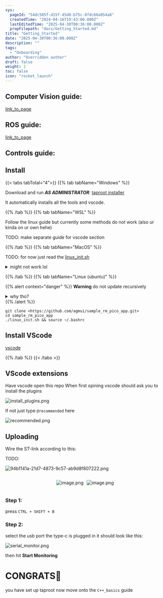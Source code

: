 ```yaml
---
sys:
  pageId: "54dc585f-d15f-45d0-b75c-8fdc66a854a8"
  createdTime: "2024-04-16T19:43:00.000Z"
  lastEditedTime: "2025-04-30T00:36:00.000Z"
  propFilepath: "docs/Getting_Started.md"
title: "Getting_Started"
date: "2025-04-30T00:36:00.000Z"
description: ""
tags:
  - "Onboarding"
author: "Overridden author"
draft: false
weight: 1
toc: false
icon: "rocket_launch"
---
```


## Computer Vision guide:

[link_to_page](86d45bc0-388b-4d26-8848-44f255f73d0e)

## ROS guide:

[link_to_page](3c76c1de-ec8f-46d6-8b0a-294005edc2d5)

## Controls guide:

## Install

{{< tabs tabTotal="4">}}
{{% tab tabName="Windows" %}}

Download and run _**AS ADMINISTRATOR**_: [taproot installer](https://github.com/Thornbots/TeachingFreshies/releases/tag/1.0)

It automatically installs all the tools and vscode.

{{% /tab %}}
{{% tab tabName="WSL" %}}

Follow the linux guide but currently some methods do not work (also ur kinda on ur own hehe)

TODO: make separate guide for vscode section

{{% /tab %}}
{{% tab tabName="MacOS" %}}

TODO: for now just read the [linux_init.sh](https://github.com/agmui/sample_rm_pico_app/blob/main/linux_init.sh)

<details>
<summary>might not work lol</summary>

`brew install libusb pkg-config`

Next install: [vscode](https://code.visualstudio.com/Download)

</details>

{{% /tab %}}
{{% tab tabName="Linux (ubuntu)" %}}

{{% alert context="danger" %}}
**Warning** do not update recursively
<details>
<summary>why tho?</summary>
There are some submodules that may go on for a while (like tinyusb) and I highly
recommend you don't need to get them.
If you want to see what submodules I update just look in `linux_init.sh`
</details>
{{% /alert %}}

```shell
git clone <https://github.com/agmui/sample_rm_pico_app.git>
cd sample_rm_pico_app
./linux_init.sh && source ~/.bashrc
```

## Install VScode

[vscode](https://code.visualstudio.com/Download)

{{% /tab %}}
{{< /tabs >}}

## VScode extensions

Have vscode open this repo
When first opining vscode should ask you to install the plugins

![install_plugins.png](https://prod-files-secure.s3.us-west-2.amazonaws.com/d518164a-d88e-44d1-a4ee-3adb3bd8bce0/89bd30f0-1825-4e77-867b-0a41ce370880/install_plugins.png?X-Amz-Algorithm=AWS4-HMAC-SHA256&X-Amz-Content-Sha256=UNSIGNED-PAYLOAD&X-Amz-Credential=ASIAZI2LB466RWPG3ILD%2F20250627%2Fus-west-2%2Fs3%2Faws4_request&X-Amz-Date=20250627T190658Z&X-Amz-Expires=3600&X-Amz-Security-Token=IQoJb3JpZ2luX2VjEIP%2F%2F%2F%2F%2F%2F%2F%2F%2F%2FwEaCXVzLXdlc3QtMiJHMEUCIE2gPRJ23T0P%2FBi3%2FpIz75LhbKx%2FagC5Dx1X%2BsEKoAuTAiEA9L%2BBv1qAKhNAkPe2JMPRneappTJxxH%2FZeFCgliDb9UYq%2FwMIfBAAGgw2Mzc0MjMxODM4MDUiDH72gJFaekW0Bai6ZCrcA1%2B04XkIlzKlIy0Pg2A%2BKnUmXLI5sSVxww0cDsXxTrTJAOHDB9c02LDR4jmoClfYAGOhufmKkja%2FK%2BHO2X8H54j86h94%2FvOzDEJqwqrLtzbFE1IkNBW%2Bg8DF%2F1dC5PjvjhqgOVu0%2BPH%2Bsd11L3FWwClKI0JE4MsXgcdVVsoS75jOmgl7gsr2RResmXEoERoQ1CVm25IepgVToi%2Fkxz3KR6I1XDlq%2FTd1awG7oJnjqmnH794PMQ92XHZzhWT9RXJ4LLBJqnYkhvq9%2BrM14Tg7HPhUAAnnWafYbu6H9hlPnpumg1All5SpUsrQjCrVY1ENKGE9ufywCWj24isAP0zBg33itsOmI7ndiK5mDZBuTu1FW6f3BazHIVWsOnA%2FY3rIFbsovHORIaVh9XzIB9xSxtzLzrXWvUl%2FMrw%2Fz23bK53q216Qvi4F7WpWYao5OMbgR%2F9nsnIDAabcsIvjkIg3vojC6%2FXK53AaWkrMfcbV%2Fbs1Dh9OBzNfUORyz1rrg9ySsYBWDe6KFMWR%2F%2FpmIsTkRtY6quC%2FiQxcqvuF1VCoj3NQOEBg6uE9xO%2BGApx5oymqd0deg%2FH30Ud%2F51titieOrY2hHtkobipeSBY%2BDakUylk4K7rC6dJKM2fWKmUCMLrK%2B8IGOqUBzbwz%2BuSXhunXb783RJgMwnojKvOCwZiMdb5JxLhjS6HCdlAilJr2Im7FiapoZS%2FBpy2O3mSnT8vj5dzUIcQc4GGgJ%2FdSxFKrD41DQUEcVtJI5SOCl051R63DfCdyLLfPlV5Mub60I1OSu9qNkfC8pohIgJ9ckudLGSHGH0xs6H9vCOHQ9Ib2GMbto7JZ2Ktn3kpOT7KaV%2Fsc%2FeSjuIYyYSn2y8Ux&X-Amz-Signature=aca87cd90e40da8e9d8547358ec4f68b0aad2413ca9bc354b64d16221a2872cf&X-Amz-SignedHeaders=host&x-amz-checksum-mode=ENABLED&x-id=GetObject)

If not just type `@recommended` here  

![recommended.png](https://prod-files-secure.s3.us-west-2.amazonaws.com/d518164a-d88e-44d1-a4ee-3adb3bd8bce0/61e661e9-5d85-4dfc-be0d-8d2097a5e793/recommended.png?X-Amz-Algorithm=AWS4-HMAC-SHA256&X-Amz-Content-Sha256=UNSIGNED-PAYLOAD&X-Amz-Credential=ASIAZI2LB466RWPG3ILD%2F20250627%2Fus-west-2%2Fs3%2Faws4_request&X-Amz-Date=20250627T190658Z&X-Amz-Expires=3600&X-Amz-Security-Token=IQoJb3JpZ2luX2VjEIP%2F%2F%2F%2F%2F%2F%2F%2F%2F%2FwEaCXVzLXdlc3QtMiJHMEUCIE2gPRJ23T0P%2FBi3%2FpIz75LhbKx%2FagC5Dx1X%2BsEKoAuTAiEA9L%2BBv1qAKhNAkPe2JMPRneappTJxxH%2FZeFCgliDb9UYq%2FwMIfBAAGgw2Mzc0MjMxODM4MDUiDH72gJFaekW0Bai6ZCrcA1%2B04XkIlzKlIy0Pg2A%2BKnUmXLI5sSVxww0cDsXxTrTJAOHDB9c02LDR4jmoClfYAGOhufmKkja%2FK%2BHO2X8H54j86h94%2FvOzDEJqwqrLtzbFE1IkNBW%2Bg8DF%2F1dC5PjvjhqgOVu0%2BPH%2Bsd11L3FWwClKI0JE4MsXgcdVVsoS75jOmgl7gsr2RResmXEoERoQ1CVm25IepgVToi%2Fkxz3KR6I1XDlq%2FTd1awG7oJnjqmnH794PMQ92XHZzhWT9RXJ4LLBJqnYkhvq9%2BrM14Tg7HPhUAAnnWafYbu6H9hlPnpumg1All5SpUsrQjCrVY1ENKGE9ufywCWj24isAP0zBg33itsOmI7ndiK5mDZBuTu1FW6f3BazHIVWsOnA%2FY3rIFbsovHORIaVh9XzIB9xSxtzLzrXWvUl%2FMrw%2Fz23bK53q216Qvi4F7WpWYao5OMbgR%2F9nsnIDAabcsIvjkIg3vojC6%2FXK53AaWkrMfcbV%2Fbs1Dh9OBzNfUORyz1rrg9ySsYBWDe6KFMWR%2F%2FpmIsTkRtY6quC%2FiQxcqvuF1VCoj3NQOEBg6uE9xO%2BGApx5oymqd0deg%2FH30Ud%2F51titieOrY2hHtkobipeSBY%2BDakUylk4K7rC6dJKM2fWKmUCMLrK%2B8IGOqUBzbwz%2BuSXhunXb783RJgMwnojKvOCwZiMdb5JxLhjS6HCdlAilJr2Im7FiapoZS%2FBpy2O3mSnT8vj5dzUIcQc4GGgJ%2FdSxFKrD41DQUEcVtJI5SOCl051R63DfCdyLLfPlV5Mub60I1OSu9qNkfC8pohIgJ9ckudLGSHGH0xs6H9vCOHQ9Ib2GMbto7JZ2Ktn3kpOT7KaV%2Fsc%2FeSjuIYyYSn2y8Ux&X-Amz-Signature=4dc320a45caff9795edf14052ba75d382d3addd2d2804891d50be5379ffededf&X-Amz-SignedHeaders=host&x-amz-checksum-mode=ENABLED&x-id=GetObject)

## Uploading

Wire the ST-link according to this:

TODO:

![94b1141a-21d7-4873-9c57-ab9d8f807222.png](https://prod-files-secure.s3.us-west-2.amazonaws.com/d518164a-d88e-44d1-a4ee-3adb3bd8bce0/e5fad17d-ab82-4300-9f4c-505ab4b1202c/94b1141a-21d7-4873-9c57-ab9d8f807222.png?X-Amz-Algorithm=AWS4-HMAC-SHA256&X-Amz-Content-Sha256=UNSIGNED-PAYLOAD&X-Amz-Credential=ASIAZI2LB466RWPG3ILD%2F20250627%2Fus-west-2%2Fs3%2Faws4_request&X-Amz-Date=20250627T190658Z&X-Amz-Expires=3600&X-Amz-Security-Token=IQoJb3JpZ2luX2VjEIP%2F%2F%2F%2F%2F%2F%2F%2F%2F%2FwEaCXVzLXdlc3QtMiJHMEUCIE2gPRJ23T0P%2FBi3%2FpIz75LhbKx%2FagC5Dx1X%2BsEKoAuTAiEA9L%2BBv1qAKhNAkPe2JMPRneappTJxxH%2FZeFCgliDb9UYq%2FwMIfBAAGgw2Mzc0MjMxODM4MDUiDH72gJFaekW0Bai6ZCrcA1%2B04XkIlzKlIy0Pg2A%2BKnUmXLI5sSVxww0cDsXxTrTJAOHDB9c02LDR4jmoClfYAGOhufmKkja%2FK%2BHO2X8H54j86h94%2FvOzDEJqwqrLtzbFE1IkNBW%2Bg8DF%2F1dC5PjvjhqgOVu0%2BPH%2Bsd11L3FWwClKI0JE4MsXgcdVVsoS75jOmgl7gsr2RResmXEoERoQ1CVm25IepgVToi%2Fkxz3KR6I1XDlq%2FTd1awG7oJnjqmnH794PMQ92XHZzhWT9RXJ4LLBJqnYkhvq9%2BrM14Tg7HPhUAAnnWafYbu6H9hlPnpumg1All5SpUsrQjCrVY1ENKGE9ufywCWj24isAP0zBg33itsOmI7ndiK5mDZBuTu1FW6f3BazHIVWsOnA%2FY3rIFbsovHORIaVh9XzIB9xSxtzLzrXWvUl%2FMrw%2Fz23bK53q216Qvi4F7WpWYao5OMbgR%2F9nsnIDAabcsIvjkIg3vojC6%2FXK53AaWkrMfcbV%2Fbs1Dh9OBzNfUORyz1rrg9ySsYBWDe6KFMWR%2F%2FpmIsTkRtY6quC%2FiQxcqvuF1VCoj3NQOEBg6uE9xO%2BGApx5oymqd0deg%2FH30Ud%2F51titieOrY2hHtkobipeSBY%2BDakUylk4K7rC6dJKM2fWKmUCMLrK%2B8IGOqUBzbwz%2BuSXhunXb783RJgMwnojKvOCwZiMdb5JxLhjS6HCdlAilJr2Im7FiapoZS%2FBpy2O3mSnT8vj5dzUIcQc4GGgJ%2FdSxFKrD41DQUEcVtJI5SOCl051R63DfCdyLLfPlV5Mub60I1OSu9qNkfC8pohIgJ9ckudLGSHGH0xs6H9vCOHQ9Ib2GMbto7JZ2Ktn3kpOT7KaV%2Fsc%2FeSjuIYyYSn2y8Ux&X-Amz-Signature=88c66399db90a1bf930b976a78b02e564e4f8805ce2117147b211ddc2f0c693c&X-Amz-SignedHeaders=host&x-amz-checksum-mode=ENABLED&x-id=GetObject)

<div style="display: flex;flex-direction: row; column-gap:10px; max-width: 630px;justify-content: center;">
<div>

![image.png](https://prod-files-secure.s3.us-west-2.amazonaws.com/d518164a-d88e-44d1-a4ee-3adb3bd8bce0/210ecb78-1116-4d7b-b9b7-2292f66fa2c2/image.png?X-Amz-Algorithm=AWS4-HMAC-SHA256&X-Amz-Content-Sha256=UNSIGNED-PAYLOAD&X-Amz-Credential=ASIAZI2LB466X64USZUQ%2F20250627%2Fus-west-2%2Fs3%2Faws4_request&X-Amz-Date=20250627T190700Z&X-Amz-Expires=3600&X-Amz-Security-Token=IQoJb3JpZ2luX2VjEIP%2F%2F%2F%2F%2F%2F%2F%2F%2F%2FwEaCXVzLXdlc3QtMiJHMEUCIASm%2FmGWmb2lW7o9UGcpn3FMW54ijy32VZcbZ5hrS8r3AiEA%2BSBb1bJBEoojILsn1cQ92%2B2li0tXnqTfb5DOWQ%2Fe0S8q%2FwMIfBAAGgw2Mzc0MjMxODM4MDUiDGx36KFuBUPM6mnBtSrcA8hlvkxDR48bpBy0RaOpY%2FB69fkM4EFc%2FL4KCUwIN5H%2BO%2Fdi%2BlMTxRXqugBu7IQVjlcbxRIRS3ZtmcpEjPdKrBX%2FPbbaVP7oUFy7h2IbdLJs3MoGn66%2F7NC8GaWG1GLpMDTXDUBr7zieLdipkUTNXsQRHweQhsaf11V6%2BR7eTdMPU8Ew1mt2QfUjT0BhZdNyiLio8HPiHgmdq3CIW%2BYv93DY1EZeoWydArdZigGYvMCtLuFJLgSdvosrfXinrtId7XHr9gmpU%2BOslHSFkNsrFlaGKus1bwPERHLc237XJXuQL8z1iFqQtvRSyP3XqK2flm8b4AxN1iMyLlZYEV51Y21G4iSMNQJeH0kRAVFcG9g2ib7DXS65WorYSTC7GXTeZQXIWrOBBODuO%2FIKuWhMTTz%2FRm%2B2i0U86jdM%2FpupCsyVM5TLi9CEJ3CaO9CVFDMQ%2Fc0IIJWYXpGvIYi8h3OXV%2Fn9oZdG%2BwAIV9v53cbaJMC%2F46Km63isiBmqPxIuTMAlN6650ZBjlAO1lJvAh19D%2F5OX7M6%2Bq9n01Qig8HENeALV8HFiHD1EBtf47fxc2jKyIxi24AJLc9YMciZsu0QbhzonudNijl046P0%2F8TnKEIuZccZWMtE4gfDHXLMXMIDL%2B8IGOqUBYuGQ7XC2cqDAdnR5gooLGdWYY0aPZU85nGC2y2AVhtrZ%2FxNrCz%2FGK5r3s%2Bau7WZm%2BiDOtwJa%2FMT1zm%2BDiUuYh4ShklJmuVBvNa4frORExFeIVvu4oi3i55XFun5Gv3qFD9V7zyc4Hh3GiYdsqR3gnY2AxXk0eZQr2yyCgwHTZSn52%2BJv7UtI2RieLRnsODdpuDCXVnd69RPfPVbtntq%2BxA1HL3RN&X-Amz-Signature=671767844b7599cf965a20ab3bd8b0cde061ec37ef7cc5235004ac9f06ff57a6&X-Amz-SignedHeaders=host&x-amz-checksum-mode=ENABLED&x-id=GetObject)

</div>
<div>

![image.png](https://prod-files-secure.s3.us-west-2.amazonaws.com/d518164a-d88e-44d1-a4ee-3adb3bd8bce0/33a0fd0f-8ca6-4a86-8e09-26e95ded1fff/image.png?X-Amz-Algorithm=AWS4-HMAC-SHA256&X-Amz-Content-Sha256=UNSIGNED-PAYLOAD&X-Amz-Credential=ASIAZI2LB466WLH2DVUZ%2F20250627%2Fus-west-2%2Fs3%2Faws4_request&X-Amz-Date=20250627T190700Z&X-Amz-Expires=3600&X-Amz-Security-Token=IQoJb3JpZ2luX2VjEIP%2F%2F%2F%2F%2F%2F%2F%2F%2F%2FwEaCXVzLXdlc3QtMiJHMEUCIHsQ3Kd5G9ukxks2UbOt3GIMX2acrTShnC9hDWAFcaAEAiEArTEdmr%2B6vpx8G1TGnIl%2FN0D6Epu1U6LfGiecyDtCqhgq%2FwMIfBAAGgw2Mzc0MjMxODM4MDUiDPe%2FdtfVwuYjQSoVmSrcA9zf6MJPywo8ErcEVF02oRKoiKGc4LMsNAngbYMW3NCPEtsyGVQyCO%2FnxmTy%2FNuGYY4P4%2F%2FVS3wx92qeLDrNkyRny0AjUCiFrCZCjUUoWAPNkEZYTfbFv6HRB620g02LEPcF1GOmtOW9T5O%2BIayd042U%2BuC2LT2zPU2jm83XaEuM1vO%2Bi%2FQb5L0YGqgLug%2BM3q3gEiNNwULmySpd%2FHrNoYivik44IxVogD0osYyTB9uA17j3grSAUYVvaKW6OY%2BEHvYwqtkuEM1JZqfNCxsHYciTkvGfkWNDB00dVkLR5Lm%2Fk0OoilX%2BqtzXPHqoZNmTj9jDd56fX%2FmQA9pMjv%2B5pa7wqgTk7XQXYwl53fvLszV1WPxmm%2Bs%2BvURxYwNB5ohIRS9VQ7zwlxRBrMzs31qCYZuL55MGIkGIUMhZrEx9DTwyyKThzqVoP82JFmrYp41L5rj2DtIbRP6jqbXjNnXXtaySwLl3RARx%2FTNIOuUMUJ0Vwv6dHOPPNmHhhkulRCgLA644riR8iha%2FiHZ5bupR4alrdCf32J5EkElL%2BLpAsmm0ACmXb%2BRd%2FKBagqvFfxAnyrEweS5Z6nNF2lXIfLsV5hhzuOnayRofP8m2RLnCa1LN7DK7QTAfNT2CqLlqMJzK%2B8IGOqUBh7mZfEHFEfrfPhhyTSLFGEcHnDgmqWWBZCUQtfCcWOXWgOBid8MYXEUL466C1ScnQ4l0YH7Hsj%2BgGyEIaYg0aH%2BYHwhe9Tt2z79roPlYhUkLLljdV%2BSbFClvNqIlrCu%2Bh2N98KdQVfPKT17O0k99NTMESza3Xfy%2BmNgUBJKeUxebHS8z5RFJKfSr%2FFzLhIbEBETQ5PXX7Z7X7BqTLP7zO6MrjCdd&X-Amz-Signature=b632422241176e72aa758974cfd5f4bf1191fddf1dfeb5457a46617b84085783&X-Amz-SignedHeaders=host&x-amz-checksum-mode=ENABLED&x-id=GetObject)

</div>
</div>

### Step 1:

press `CTRL + SHIFT + B`

### Step 2:

select the usb port the type-c is plugged in it should look like this:

![serial_monitor.png](https://prod-files-secure.s3.us-west-2.amazonaws.com/d518164a-d88e-44d1-a4ee-3adb3bd8bce0/f03f4774-05d4-4393-b6a0-d5efb6d315ab/serial_monitor.png?X-Amz-Algorithm=AWS4-HMAC-SHA256&X-Amz-Content-Sha256=UNSIGNED-PAYLOAD&X-Amz-Credential=ASIAZI2LB466RWPG3ILD%2F20250627%2Fus-west-2%2Fs3%2Faws4_request&X-Amz-Date=20250627T190658Z&X-Amz-Expires=3600&X-Amz-Security-Token=IQoJb3JpZ2luX2VjEIP%2F%2F%2F%2F%2F%2F%2F%2F%2F%2FwEaCXVzLXdlc3QtMiJHMEUCIE2gPRJ23T0P%2FBi3%2FpIz75LhbKx%2FagC5Dx1X%2BsEKoAuTAiEA9L%2BBv1qAKhNAkPe2JMPRneappTJxxH%2FZeFCgliDb9UYq%2FwMIfBAAGgw2Mzc0MjMxODM4MDUiDH72gJFaekW0Bai6ZCrcA1%2B04XkIlzKlIy0Pg2A%2BKnUmXLI5sSVxww0cDsXxTrTJAOHDB9c02LDR4jmoClfYAGOhufmKkja%2FK%2BHO2X8H54j86h94%2FvOzDEJqwqrLtzbFE1IkNBW%2Bg8DF%2F1dC5PjvjhqgOVu0%2BPH%2Bsd11L3FWwClKI0JE4MsXgcdVVsoS75jOmgl7gsr2RResmXEoERoQ1CVm25IepgVToi%2Fkxz3KR6I1XDlq%2FTd1awG7oJnjqmnH794PMQ92XHZzhWT9RXJ4LLBJqnYkhvq9%2BrM14Tg7HPhUAAnnWafYbu6H9hlPnpumg1All5SpUsrQjCrVY1ENKGE9ufywCWj24isAP0zBg33itsOmI7ndiK5mDZBuTu1FW6f3BazHIVWsOnA%2FY3rIFbsovHORIaVh9XzIB9xSxtzLzrXWvUl%2FMrw%2Fz23bK53q216Qvi4F7WpWYao5OMbgR%2F9nsnIDAabcsIvjkIg3vojC6%2FXK53AaWkrMfcbV%2Fbs1Dh9OBzNfUORyz1rrg9ySsYBWDe6KFMWR%2F%2FpmIsTkRtY6quC%2FiQxcqvuF1VCoj3NQOEBg6uE9xO%2BGApx5oymqd0deg%2FH30Ud%2F51titieOrY2hHtkobipeSBY%2BDakUylk4K7rC6dJKM2fWKmUCMLrK%2B8IGOqUBzbwz%2BuSXhunXb783RJgMwnojKvOCwZiMdb5JxLhjS6HCdlAilJr2Im7FiapoZS%2FBpy2O3mSnT8vj5dzUIcQc4GGgJ%2FdSxFKrD41DQUEcVtJI5SOCl051R63DfCdyLLfPlV5Mub60I1OSu9qNkfC8pohIgJ9ckudLGSHGH0xs6H9vCOHQ9Ib2GMbto7JZ2Ktn3kpOT7KaV%2Fsc%2FeSjuIYyYSn2y8Ux&X-Amz-Signature=3d72e37bdd37d5c27879e0a273cf5ec4f54617a65e985f5825c9c29908c1fb2d&X-Amz-SignedHeaders=host&x-amz-checksum-mode=ENABLED&x-id=GetObject)

then hit **Start Monitoring**

# CONGRATS🎉

you have set up taproot now move onto the `C++_basics` guide
